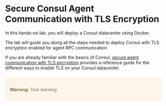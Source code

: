 # Secure Consul Agent Communication with TLS Encryption

In this hands-on lab, you will deploy a Consul datacenter using Docker.

The lab will guide you along all the steps needed to deploy Consul with TLS encryption enabled for agent RPC communication

If you are already familiar with the basics of Consul, [secure agent communication with TLS encryption](https://learn.hashicorp.com/consul/security-networking/certificates) provides a reference guide for the different ways to enable TLS on your Consul datacenter.


<div style="background-color:#fcf6ea; color:#866d42; border:1px solid #f8ebcf; padding:1em; border-radius:3px; margin:24px 0;">
  <p><strong>Warning:</strong> Test warning 
  </p></div>